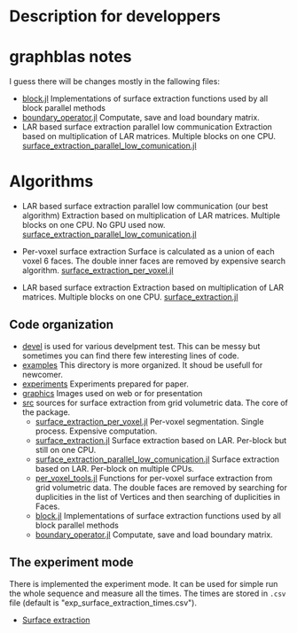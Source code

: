 # Description for developpers


# graphblas notes

I guess there will be changes mostly in the fallowing files:

* [block.jl](src/block.jl) Implementations of surface extraction functions used by all block parallel methods
* [boundary_operator.jl](src/boundary_operator.jl) Computate, save and load boundary matrix.
* LAR based surface extraction parallel low communication
  Extraction based on multiplication of LAR matrices. Multiple blocks on one CPU.
  [surface_extraction_parallel_low_comunication.jl](src/surface_extraction_parallel_low_comunication.jl)



# Algorithms

* LAR based surface extraction parallel low communication (our best algorithm)
  Extraction based on multiplication of LAR matrices. Multiple blocks on one CPU. No GPU used now.
  [surface_extraction_parallel_low_comunication.jl](src/surface_extraction_parallel_low_comunication.jl)

* Per-voxel surface extraction
  Surface is calculated as a union of each voxel 6 faces. The double inner faces are removed by expensive search algorithm.
  [surface_extraction_per_voxel.jl](src/surface_extraction_per_voxel.jl)


* LAR based surface extraction
  Extraction based on multiplication of LAR matrices. Multiple blocks on one CPU.
  [surface_extraction.jl](src/surface_extraction.jl)


## Code organization

* [devel](devel/) is used for various develpment test. This can be messy but sometimes you can find there few interesting lines of code.
* [examples](examples/) This directory is more organized. It shoud be usefull for newcomer.
* [experiments](experiments/) Experiments prepared for paper.
* [graphics](graphics/) Images used on web or for presentation
* [src](src/)  sources for surface extraction from grid volumetric data. The core of the package.
  * [surface_extraction_per_voxel.jl](src/surface_extraction_per_voxel.jl) Per-voxel segmentation. Single process. Expensive computation.
  * [surface_extraction.jl](src/surface_extraction.jl) Surface extraction based on LAR. Per-block but still on one CPU.
  * [surface_extraction_parallel_low_comunication.jl](src/surface_extraction_parallel_low_comunication.jl) Surface extraction based on LAR. Per-block on multiple CPUs.
  * [per_voxel_tools.jl](src/per_voxel_tools.jl) Functions for per-voxel surface extraction from grid volumetric data. The double faces are removed by searching for duplicities in the list of Vertices and then searching of duplicities in Faces.
  * [block.jl](src/block.jl) Implementations of surface extraction functions used by all block parallel methods
  * [boundary_operator.jl](src/boundary_operator.jl) Computate, save and load boundary matrix.


## The experiment mode

There is implemented the experiment mode. It can be used for simple run the whole sequence and measure all the times.
The times are stored in `.csv` file (default is "exp_surface_extraction_times.csv").

* [Surface extraction](experiments/surface_extraction_parallel.jl)

